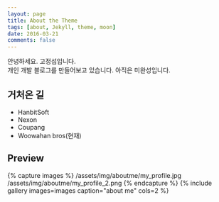 ```yaml
---
layout: page
title: About the Theme
tags: [about, Jekyll, theme, moon]
date: 2016-03-21
comments: false
---
```

    
안녕하세요. 고정섭입니다.  
개인 개발 블로그를 만들어보고 있습니다. 아직은 미완성입니다.

## 거처온 길
* HanbitSoft
* Nexon
* Coupang
* Woowahan bros(현재) 

## Preview

{% capture images %}
    /assets/img/aboutme/my_profile.jpg
    /assets/img/aboutme/my_profile_2.png
{% endcapture %}
{% include gallery images=images caption="about me" cols=2 %}
